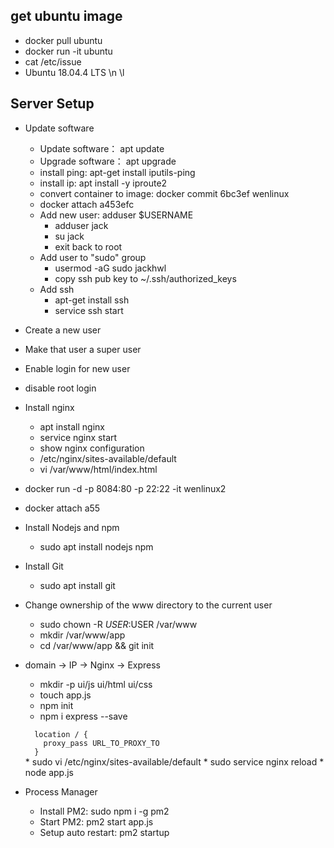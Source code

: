 ## get ubuntu image
* docker pull ubuntu
* docker run -it ubuntu
* cat /etc/issue  
*   Ubuntu 18.04.4 LTS \n \l

## Server Setup
* Update software
  * Update software： apt update
  * Upgrade software： apt upgrade
  * install ping: apt-get install iputils-ping
  * install ip: apt install -y iproute2
  * convert container to image: docker commit 6bc3ef wenlinux
  * docker attach a453efc
  * Add new user:  adduser $USERNAME
    * adduser jack
    * su jack
    * exit back to root
  * Add user to "sudo" group
    * usermod -aG sudo jackhwl
    * copy ssh pub key to ~/.ssh/authorized_keys
  * Add ssh
    * apt-get install ssh
    * service ssh start
* Create a new user
* Make that user a super user
* Enable login for new user
* disable root login
* Install nginx
  * apt install nginx
  * service nginx start
  * show nginx configuration
  * /etc/nginx/sites-available/default
  * vi /var/www/html/index.html

 * docker run -d -p 8084:80 -p 22:22 -it  wenlinux2
 * docker attach a55
* Install Nodejs and npm
  * sudo apt install nodejs npm
* Install Git
  * sudo apt install git

* Change ownership of the www directory to the current user
  * sudo chown -R $USER:$USER /var/www
  * mkdir /var/www/app
  * cd /var/www/app && git init

* domain -> IP -> Nginx -> Express
  * mkdir -p ui/js ui/html ui/css
  * touch app.js
  * npm init
  * npm i express --save
  <code>
    location / {
      proxy_pass URL_TO_PROXY_TO
    }
  </code>
  * sudo vi /etc/nginx/sites-available/default
  * sudo service nginx reload
  * node app.js
* Process Manager
  * Install PM2: sudo npm i -g pm2
  * Start PM2: pm2 start app.js
  * Setup auto restart: pm2 startup
